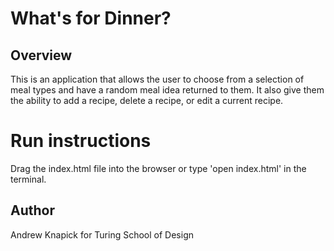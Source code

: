 # What's for Dinner?

## Overview
This is an application that allows the user to choose from a selection of meal types and have a random meal idea returned to them. It also give them the ability to add
a recipe, delete a recipe, or edit a current recipe.

# Run instructions
Drag the index.html file into the browser or type 'open index.html' in the terminal.

## Author
Andrew Knapick for Turing School of Design
